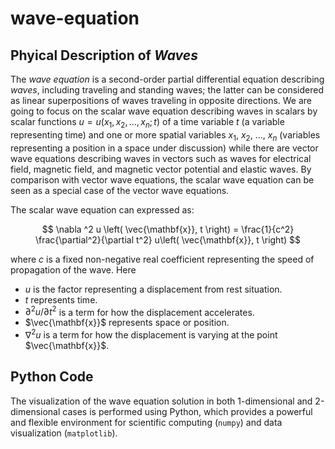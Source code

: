 # wave-equation

## Phyical Description of *Waves*
The *wave equation* is a second-order partial differential equation describing *waves*, including traveling and standing waves; the latter can be considered as linear superpositions of waves traveling in opposite directions. We are going to focus on the scalar wave equation describing waves in scalars by scalar functions $u = u (x_1, x_2, ..., x_n; t)$ of a time variable $t$ (a variable representing time) and one or more spatial variables $x_1$, $x_2$, ..., $x_n$ (variables representing a position in a space under discussion) while there are vector wave equations describing waves in vectors such as waves for electrical field, magnetic field, and magnetic vector potential and elastic waves. By comparison with vector wave equations, the scalar wave equation can be seen as a special case of the vector wave equations.

The scalar wave equation can expressed as:

$$
 \nabla ^2  u \left( \vec{\mathbf{x}}, t \right) = \frac{1}{c^2} \frac{\partial^2}{\partial t^2} u\left( \vec{\mathbf{x}}, t \right)
$$

where $c$ is a fixed non-negative real coefficient representing the speed of propagation of the wave. Here

* $u$ is the factor representing a displacement from rest situation.
* $t$ represents time.
* $\partial^2 u / \partial t^2$ is a term for how the displacement accelerates.
* $\vec{\mathbf{x}}$ represents space or position.
* $\nabla ^2 u$ is a term for how the displacement is varying at the point $\vec{\mathbf{x}}$.

## Python Code
The visualization of the wave equation solution in both 1-dimensional and 2-dimensional cases is performed using Python, which provides a powerful and flexible environment for scientific computing (`numpy`) and data visualization (`matplotlib`).
